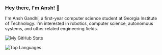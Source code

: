 ### Hey there, I'm Ansh! 👋

I'm Ansh Gandhi, a first-year computer science student at Georgia Institute of Technology. I'm interested in robotics, computer science, autonomous systems, and other related engineering fields.

![My GitHub Stats](https://github-readme-stats.vercel.app/api?username=anshgandhi4&count_private=true&show_icons=true&include_all_commits=true&theme=chartreuse-dark)

![Top Languages](https://github-readme-stats.vercel.app/api/top-langs/?username=anshgandhi4&theme=chartreuse-dark&langs_count=6&layout=compact)
